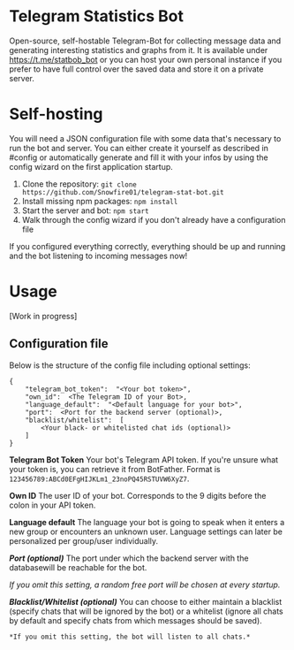 # Telegram Statistics Bot

Open-source, self-hostable Telegram-Bot for collecting message data and generating interesting statistics and graphs from it.
It is available under https://t.me/statbob_bot or you can host your own personal instance if you prefer to have full control over the saved data and store it on a private server.

# Self-hosting
You will need a JSON configuration file with some data that's necessary to run the bot and server. You can either create it yourself as described in #config or automatically generate and fill it with your infos by using the config wizard on the first application startup.

1. Clone the repository: `git clone https://github.com/Snowfire01/telegram-stat-bot.git`
2. Install missing npm packages: `npm install`
3. Start the server and bot: `npm start`
4. Walk through the config wizard if you don't already have a configuration file

If you configured everything correctly, everything should be up and running and the bot listening to incoming messages now!

# Usage
[Work in progress]

## Configuration file

Below is the structure of the config file including optional settings:

    {
	    "telegram_bot_token":  "<Your bot token>",
	    "own_id":  <The Telegram ID of your Bot>,
	    "language_default":  "<Default language for your bot>",
        "port":  <Port for the backend server (optional)>,
        "blacklist/whitelist":  [
	        <Your black- or whitelisted chat ids (optional)>
        ]
    }
   
   **Telegram Bot Token**
   Your bot's Telegram API token. If you're unsure what your token is, you can retrieve it from BotFather. Format is `123456789:ABCd0EFgHIJKLm1_23noPQ45RSTUVW6XyZ7`.
   
   **Own ID**
   The user ID of your bot. Corresponds to the 9 digits before the colon in your API token.
   
   **Language default**
   The language your bot is going to speak when it enters a new group or encounters an unknown user. Language settings can later be personalized per group/user individually.
   
   ***Port (optional)***
   The port under which the backend server with the databasewill be reachable for the bot. 
   
   *If you omit this setting, a random free port will be chosen at every startup.*
   
   ***Blacklist/Whitelist (optional)***
   You can choose to either maintain a blacklist (specify chats that will be ignored by the bot) or a whitelist (ignore all chats by default and specify chats from which messages should be saved).
   
    *If you omit this setting, the bot will listen to all chats.* 
